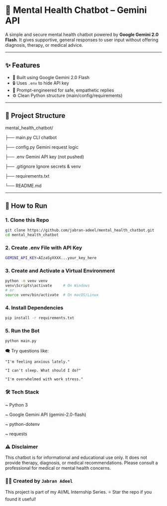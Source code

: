 # 🧠 Mental Health Chatbot – Gemini API

A simple and secure mental health chatbot powered by **Google Gemini 2.0 Flash**. It gives supportive, general responses to user input without offering diagnosis, therapy, or medical advice.

---

## ✨ Features

- 🤖 Built using Google Gemini 2.0 Flash
- 🔒 Uses `.env` to hide API key
- 💬 Prompt-engineered for safe, empathetic replies
- ⚙️ Clean Python structure (main/config/requirements)

---

## 📁 Project Structure

mental_health_chatbot/

├── main.py  CLI chatbot

├── config.py  Gemini request logic

├── .env  Gemini API key (not pushed)

├── .gitignore  Ignore secrets & venv

├── requirements.txt

└── README.md


---

## 🚀 How to Run

### 1. Clone this Repo
```bash
git clone https://github.com/jabran-adeel/mental_health_chatbot.git
cd mental_health_chatbot
```
### 2. Create .env File with API Key
```bash
GEMINI_API_KEY=AIzaSyXXXX...your_key_here
```
### 3. Create and Activate a Virtual Environment
```bash
python -m venv venv
venv\Scripts\activate     # On Windows
# or
source venv/bin/activate  # On macOS/Linux
```
### 4. Install Dependencies
```bash
pip install -r requirements.txt
```
### 5. Run the Bot
```bash
python main.py
```
🗨️ Try questions like:

`"I'm feeling anxious lately."`

`"I can't sleep. What should I do?"`

`"I'm overwhelmed with work stress."`

### 🛠 Tech Stack
~ Python 3

~ Google Gemini API (gemini-2.0-flash)

~ python-dotenv

~ requests

### ⚠️ Disclaimer
This chatbot is for informational and educational use only. It does not provide therapy, diagnosis, or medical recommendations. Please consult a professional for medical or mental health concerns.

### 🙋‍♂️ Created by `Jabran Adeel`
This project is part of my AI/ML Internship Series.
⭐ Star the repo if you found it useful!

